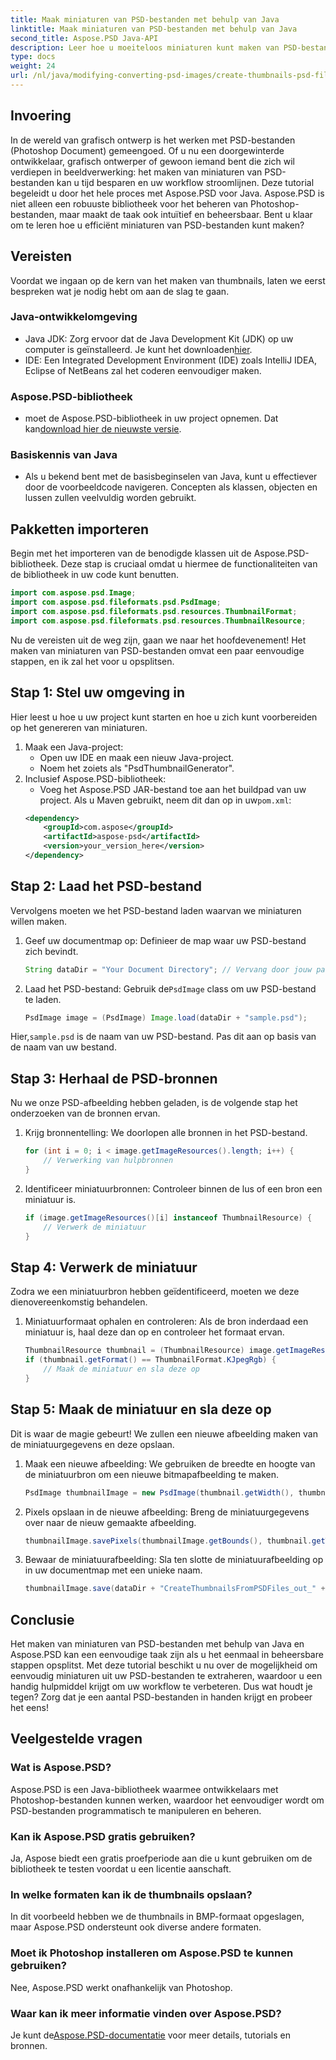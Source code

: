 ```yaml
---
title: Maak miniaturen van PSD-bestanden met behulp van Java
linktitle: Maak miniaturen van PSD-bestanden met behulp van Java
second_title: Aspose.PSD Java-API
description: Leer hoe u moeiteloos miniaturen kunt maken van PSD-bestanden met behulp van Java en Aspose.PSD. Volg onze stapsgewijze handleiding voor een naadloze beeldverwerking.
type: docs
weight: 24
url: /nl/java/modifying-converting-psd-images/create-thumbnails-psd-files/
---
```

## Invoering
In de wereld van grafisch ontwerp is het werken met PSD-bestanden (Photoshop Document) gemeengoed. Of u nu een doorgewinterde ontwikkelaar, grafisch ontwerper of gewoon iemand bent die zich wil verdiepen in beeldverwerking: het maken van miniaturen van PSD-bestanden kan u tijd besparen en uw workflow stroomlijnen. Deze tutorial begeleidt u door het hele proces met Aspose.PSD voor Java. Aspose.PSD is niet alleen een robuuste bibliotheek voor het beheren van Photoshop-bestanden, maar maakt de taak ook intuïtief en beheersbaar. Bent u klaar om te leren hoe u efficiënt miniaturen van PSD-bestanden kunt maken?
## Vereisten
Voordat we ingaan op de kern van het maken van thumbnails, laten we eerst bespreken wat je nodig hebt om aan de slag te gaan.
### Java-ontwikkelomgeving
-  Java JDK: Zorg ervoor dat de Java Development Kit (JDK) op uw computer is geïnstalleerd. Je kunt het downloaden[hier](https://www.oracle.com/java/technologies/javase-jdk11-downloads.html).
- IDE: Een Integrated Development Environment (IDE) zoals IntelliJ IDEA, Eclipse of NetBeans zal het coderen eenvoudiger maken.
### Aspose.PSD-bibliotheek
-  moet de Aspose.PSD-bibliotheek in uw project opnemen. Dat kan[download hier de nieuwste versie](https://releases.aspose.com/psd/java/).
### Basiskennis van Java
- Als u bekend bent met de basisbeginselen van Java, kunt u effectiever door de voorbeeldcode navigeren. Concepten als klassen, objecten en lussen zullen veelvuldig worden gebruikt.
## Pakketten importeren
Begin met het importeren van de benodigde klassen uit de Aspose.PSD-bibliotheek. Deze stap is cruciaal omdat u hiermee de functionaliteiten van de bibliotheek in uw code kunt benutten.
```java
import com.aspose.psd.Image;
import com.aspose.psd.fileformats.psd.PsdImage;
import com.aspose.psd.fileformats.psd.resources.ThumbnailFormat;
import com.aspose.psd.fileformats.psd.resources.ThumbnailResource;
```
Nu de vereisten uit de weg zijn, gaan we naar het hoofdevenement! Het maken van miniaturen van PSD-bestanden omvat een paar eenvoudige stappen, en ik zal het voor u opsplitsen.
## Stap 1: Stel uw omgeving in
Hier leest u hoe u uw project kunt starten en hoe u zich kunt voorbereiden op het genereren van miniaturen.
1. Maak een Java-project:
   - Open uw IDE en maak een nieuw Java-project.
   - Noem het zoiets als "PsdThumbnailGenerator".
2. Inclusief Aspose.PSD-bibliotheek:
   -  Voeg het Aspose.PSD JAR-bestand toe aan het buildpad van uw project. Als u Maven gebruikt, neem dit dan op in uw`pom.xml`:
     ```xml
     <dependency>
         <groupId>com.aspose</groupId>
         <artifactId>aspose-psd</artifactId>
         <version>your_version_here</version>
     </dependency>
     ```
## Stap 2: Laad het PSD-bestand
Vervolgens moeten we het PSD-bestand laden waarvan we miniaturen willen maken. 
1. Geef uw documentmap op:
   Definieer de map waar uw PSD-bestand zich bevindt.
   ```java
   String dataDir = "Your Document Directory"; // Vervang door jouw pad
   ```
2. Laad het PSD-bestand:
    Gebruik de`PsdImage` class om uw PSD-bestand te laden.
   ```java
   PsdImage image = (PsdImage) Image.load(dataDir + "sample.psd");
   ```
 Hier,`sample.psd` is de naam van uw PSD-bestand. Pas dit aan op basis van de naam van uw bestand.
## Stap 3: Herhaal de PSD-bronnen
Nu we onze PSD-afbeelding hebben geladen, is de volgende stap het onderzoeken van de bronnen ervan.
1. Krijg bronnentelling:
   We doorlopen alle bronnen in het PSD-bestand.
   ```java
   for (int i = 0; i < image.getImageResources().length; i++) {
       // Verwerking van hulpbronnen
   }
   ```
   
2. Identificeer miniatuurbronnen:
   Controleer binnen de lus of een bron een miniatuur is.
   ```java
   if (image.getImageResources()[i] instanceof ThumbnailResource) {
       // Verwerk de miniatuur
   }
   ```
## Stap 4: Verwerk de miniatuur
Zodra we een miniatuurbron hebben geïdentificeerd, moeten we deze dienovereenkomstig behandelen.
1. Miniatuurformaat ophalen en controleren:
   Als de bron inderdaad een miniatuur is, haal deze dan op en controleer het formaat ervan.
   ```java
   ThumbnailResource thumbnail = (ThumbnailResource) image.getImageResources()[i];
   if (thumbnail.getFormat() == ThumbnailFormat.KJpegRgb) {
       // Maak de miniatuur en sla deze op
   }
   ```
## Stap 5: Maak de miniatuur en sla deze op
Dit is waar de magie gebeurt! We zullen een nieuwe afbeelding maken van de miniatuurgegevens en deze opslaan.
1. Maak een nieuwe afbeelding:
   We gebruiken de breedte en hoogte van de miniatuurbron om een nieuwe bitmapafbeelding te maken.
   ```java
   PsdImage thumbnailImage = new PsdImage(thumbnail.getWidth(), thumbnail.getHeight());
   ```
2. Pixels opslaan in de nieuwe afbeelding:
   Breng de miniatuurgegevens over naar de nieuw gemaakte afbeelding.
   ```java
   thumbnailImage.savePixels(thumbnailImage.getBounds(), thumbnail.getThumbnailData());
   ```
3. Bewaar de miniatuurafbeelding:
   Sla ten slotte de miniatuurafbeelding op in uw documentmap met een unieke naam.
   ```java
   thumbnailImage.save(dataDir + "CreateThumbnailsFromPSDFiles_out_" + i + ".bmp");
   ```

## Conclusie
Het maken van miniaturen van PSD-bestanden met behulp van Java en Aspose.PSD kan een eenvoudige taak zijn als u het eenmaal in beheersbare stappen opsplitst. Met deze tutorial beschikt u nu over de mogelijkheid om eenvoudig miniaturen uit uw PSD-bestanden te extraheren, waardoor u een handig hulpmiddel krijgt om uw workflow te verbeteren. Dus wat houdt je tegen? Zorg dat je een aantal PSD-bestanden in handen krijgt en probeer het eens!
## Veelgestelde vragen
### Wat is Aspose.PSD?
Aspose.PSD is een Java-bibliotheek waarmee ontwikkelaars met Photoshop-bestanden kunnen werken, waardoor het eenvoudiger wordt om PSD-bestanden programmatisch te manipuleren en beheren.
### Kan ik Aspose.PSD gratis gebruiken?
Ja, Aspose biedt een gratis proefperiode aan die u kunt gebruiken om de bibliotheek te testen voordat u een licentie aanschaft.
### In welke formaten kan ik de thumbnails opslaan?
In dit voorbeeld hebben we de thumbnails in BMP-formaat opgeslagen, maar Aspose.PSD ondersteunt ook diverse andere formaten.
### Moet ik Photoshop installeren om Aspose.PSD te kunnen gebruiken?
Nee, Aspose.PSD werkt onafhankelijk van Photoshop.
### Waar kan ik meer informatie vinden over Aspose.PSD?
 Je kunt de[Aspose.PSD-documentatie](https://reference.aspose.com/psd/java/) voor meer details, tutorials en bronnen.